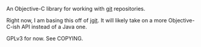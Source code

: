 An Objective-C library for working with [git](http://git-scm.com/) repositories.

Right now, I am basing this off of [jgit](http://eclipse.org/jgit/). It will likely take on a more Objective-C-ish API instead of a Java one.

GPLv3 for now. See COPYING.